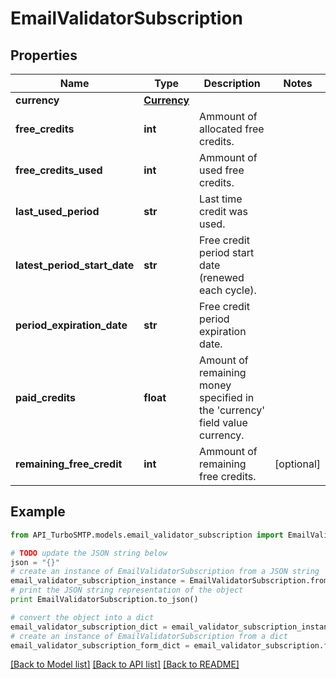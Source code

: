 # EmailValidatorSubscription


## Properties

Name | Type | Description | Notes
------------ | ------------- | ------------- | -------------
**currency** | [**Currency**](Currency.md) |  | 
**free_credits** | **int** | Ammount of allocated free credits. | 
**free_credits_used** | **int** | Ammount of used free credits. | 
**last_used_period** | **str** | Last time credit was used. | 
**latest_period_start_date** | **str** | Free credit period start date (renewed each cycle). | 
**period_expiration_date** | **str** | Free credit period expiration date. | 
**paid_credits** | **float** | Amount of remaining money specified in the &#39;currency&#39; field value currency. | 
**remaining_free_credit** | **int** | Ammount of remaining free credits. | [optional] 

## Example

```python
from API_TurboSMTP.models.email_validator_subscription import EmailValidatorSubscription

# TODO update the JSON string below
json = "{}"
# create an instance of EmailValidatorSubscription from a JSON string
email_validator_subscription_instance = EmailValidatorSubscription.from_json(json)
# print the JSON string representation of the object
print EmailValidatorSubscription.to_json()

# convert the object into a dict
email_validator_subscription_dict = email_validator_subscription_instance.to_dict()
# create an instance of EmailValidatorSubscription from a dict
email_validator_subscription_form_dict = email_validator_subscription.from_dict(email_validator_subscription_dict)
```
[[Back to Model list]](../README.md#documentation-for-models) [[Back to API list]](../README.md#documentation-for-api-endpoints) [[Back to README]](../README.md)



